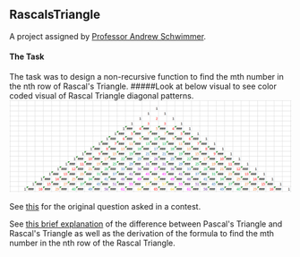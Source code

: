 ## RascalsTriangle

A project assigned by [Professor Andrew Schwimmer](https://github.com/andrewoid ""). 

#### The Task
The task was to design a non-recursive function to find the mth number
in the nth row of Rascal's Triangle. 
#####Look at below visual to see color coded visual of Rascal Triangle diagonal patterns.
![Alt](Rascal_Visual_Screenshot.PNG "")

See [this]( https://github.com/rachel613g/RascalsTriangle/blob/master/RascalsTriangle.pdf "") for the original question 
asked in a contest.

See [this brief explanation](https://www.maa.org/sites/default/files/Anggoro2010.pdf "") of the difference between Pascal's
Triangle and Rascal's Triangle as well as the derivation of the formula to 
find the mth number in the nth row of the Rascal Triangle. 